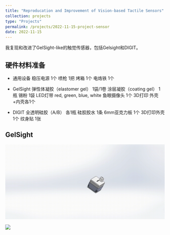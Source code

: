 ```yaml
---
title: "Reproducation and Improvement of Vision-based Tactile Sensors"
collection: projects
type: "Projects"
permalink: /projects/2022-11-15-project-sensor
date: 2022-11-15
---
```


我复现和改进了GelSight-like的触觉传感器，包括Gelsight和DIGIT。

## 硬件材料准备

- 通用设备
稳压电源 1个
喷枪	1把
烤箱    1个
电烙铁  1个

- GelSight
弹性体凝胶（elastomer gel）	1袋/1卷
涂层凝胶（coating gel）	1瓶
锡粉	1袋
LED灯带 red, green, blue, white
鱼眼摄像头	1个
3D打印	外壳+内壳各1个


- DIGIT
全透明硅胶（A/B） 各1瓶
硅胶胶水    1条
6mm亚克力板 1个
3D打印外壳 1个
纹身贴  1张

## GelSight

![fig1](https://github.com/Rancho-zhao/Rancho-zhao.github.io/blob/main/images/project-sensor/gelsight_soildworks.gif)

<img src="{{ site.url }}/images/project-sensor/gelsight_soildworks.gif">